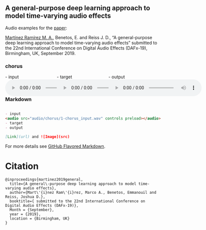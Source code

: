 ## A general-purpose deep learning approach to model time-varying audio effects

Audio examples for the [paper](https://link.for.the.paper):

[Martínez Ramírez M. A.](http://m-marco.com), Benetos, E. and Reiss J. D., “A general-purpose deep learning approach to model time-varying audio effects” submitted to the 22nd International Conference on Digital Audio Effects (DAFx-19), Birmingham, UK, September 2019. 

### chorus



<!-- of course, you should move the inline CSS style to your stylesheet -->
<!-- main container, width = 70% of page, centered -->
<div id="contentBox" style="margin:0px auto; width:100%">

<!-- columns divs, float left, no margin so there is no space between column, width=1/3 -->
<div id="column1" style="float:left; margin:0; width:33%;">
- input
<audio controls="controls" width="150" height="16">
    <source src="audio/chorus/1-chorus_input.ogg" type="audio/ogg" />
    Your browser does not support the audio element.
</audio>
</div>

<div id="column2" style="float:left; margin:0;width:33%;">
- target
<audio src="audio/chorus/1-chorus_input.ogg"  controls="controls" ></audio>
</div>

<div id="column3" style="float:left; margin:0;width:33%">
- output
<audio src="audio/chorus/1-chorus_input.ogg"  controls="controls" ></audio>
</div>
</div>


### Markdown

```markdown

- input
<audio src="audio/chorus/1-chorus_input.wav" controls preload></audio>
- target
- output

[Link](url) and ![Image](src)
```

For more details see [GitHub Flavored Markdown](https://guides.github.com/features/mastering-markdown/).






# Citation

```
@inproceedings{martinez2019general,
  title={A general\-purpose deep learning approach to model time-varying audio effects},
  author={Mart\'{i}nez Ram\'{i}rez, Marco A., Benetos, Emmanouil and Reiss, Joshua D.},
  booktitle={ submitted to the 22nd International Conference on Digital Audio Effects (DAFx-19)},
  Month = {September},
  year = {2019},
  location = {Birmingham, UK}
}

```
